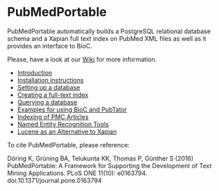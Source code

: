 PubMedPortable
==============

PubMedPortable automatically builds a PostgreSQL relational database schema and a Xapian full text index on PubMed XML files as well as it provides an interface to BioC.

Please, have a look at our [Wiki](https://github.com/KerstenDoering/PubMedPortable/wiki) for more information.

* [Introduction](https://github.com/IYInfo/PubMedPortable/wiki#introduction)
* [Installation instructions](https://github.com/KerstenDoering/PubMedPortable/wiki#installation)
* [Setting up a database](https://github.com/KerstenDoering/PubMedPortable/wiki#build-up-a-relational-database-in-postgresql)
* [Creating a full-text index](https://github.com/KerstenDoering/PubMedPortable/wiki#build-up-a-full-text-index-with-xapian-and-search-it)
* [Querying a database](https://github.com/KerstenDoering/PubMedPortable/wiki#examples-for-connecting-full-text-search-and-selection-of-data-from-postgresql)
* [Examples for using BioC and PubTator](https://github.com/KerstenDoering/PubMedPortable/wiki#examples-for-using-bioc-and-pubtator)
* [Indexing of PMC Articles](https://github.com/KerstenDoering/PubMedPortable/wiki#indexing-of-pmc-articles)
* [Named Entity Recognition Tools](https://github.com/KerstenDoering/PubMedPortable/wiki#named-entity-recognition-tools)
* [Lucene as an Alternative to Xapian](https://github.com/KerstenDoering/PubMedPortable/wiki#lucene-as-an-alternative-to-xapian)

To cite PubMedPortable, please reference:

Döring K, Grüning BA, Telukunta KK, Thomas P, Günther S (2016) PubMedPortable: A Framework for Supporting the Development of Text Mining Applications. PLoS ONE 11(10): e0163794. doi:10.1371/journal.pone.0163794

